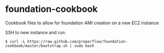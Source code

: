 foundation-cookbook
===================

Cookbook files to allow for foundation AMI creation on a new EC2 instance

SSH to new instance and run:

    $ curl -L https://raw.github.com/properflow/foundation-cookbook/master/bootstrap.sh | sudo bash
    
